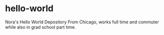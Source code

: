 # hello-world
Nora's Hello World Depository
From Chicago, works full time and commuter while also in grad school part time.
